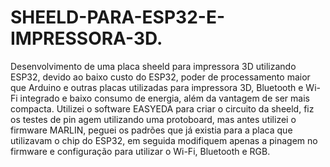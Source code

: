 # SHEELD-PARA-ESP32-E-IMPRESSORA-3D.
Desenvolvimento de uma placa sheeld para impressora 3D utilizando ESP32, devido ao baixo custo do ESP32, poder de processamento maior que Arduino e outras placas utilizadas para impressora 3D, Bluetooth e Wi-Fi integrado e baixo consumo de energia, além da vantagem de ser mais compacta. 
Utilizei o software EASYEDA para criar o circuito da sheeld, fiz os testes de pin agem utilizando uma protoboard, mas antes utilizei o firmware MARLIN, peguei os padrões que já existia para a placa que utilizavam o chip do ESP32, em seguida modifiquem apenas a pinagem no firmware e configuração para utilizar o Wi-Fi, Bluetooth e RGB. 
